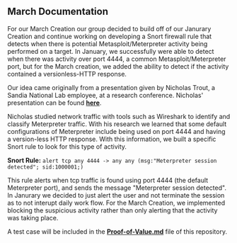 ## March Documentation

For our March Creation our group decided to build off of our Janurary Creation and continue working on developing a Snort firewall rule that detects when there is potential Metasploit/Meterpreter activity being performed on a target. In January, we successfully were able to detect when there was activity over port 4444, a common Metasploit/Meterpreter port, but for the March creation, we added the ability to detect if the activity contained a versionless-HTTP response.

Our idea came originally from a presentation given by Nicholas Trout, a Sandia National Lab employee, at a research conference. Nicholas' presentation can be found [**here**](https://www.osti.gov/biblio/1806612). 

Nicholas studied network traffic with tools such as Wireshark to identify and classify Meterpreter traffic. With his research we learned that some default configurations of Meterpreter include being used on port 4444 and having a version-less HTTP response. With this information, we built a specific Snort rule to look for this type of activity.

**Snort Rule:** `alert tcp any 4444 -> any any (msg:"Meterpreter session detected"; sid:1000001;)`

This rule alerts when tcp traffic is found using port 4444 (the default Meterpreter port), and sends the message "Meterpreter session detected". In Janurary we decided to just alert the user and not terminate the session as to not interupt daily work flow. For the March Creation, we implemented blocking the suspicious activity rather than only alerting that the activity was taking place.

A test case will be included in the [**Proof-of-Value.md**](https://github.com/bigdan9811/byuis565monthlyprojects/blob/main/Mar_Creation_2023/Proof-of-Value.md) file of this repository. 
